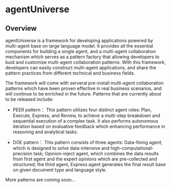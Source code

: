 # agentUniverse

## Overview
agentUniverse is a framework for developing applications powered by multi-agent base on large language model.  It provides all the essential components for building a single agent, and a multi-agent collaboration mechanism which  serves as a pattern factory that allowing developers to buid and customize multi-agent collaboration patterns. With this framework,  developers can easily construct multi-agent applications, and share the pattern practices from different technical  and business fields.

The framework will come with serveral pre-install multi-agent collaboration patterns which have been proven effective in real business scenarios, and will continue to be enriched in the future. Patterns that are currently about to be released include:

- PEER pattern：
This pattern utilizes four distinct agent roles: Plan, Execute, Express, and Review, to achieve a multi-step breakdown and sequential execution of a complex task. It also performs autonomous iteration based on evaluative feedback which enhancing performance in reasoning and analytical tasks. 


- DOE pattern：
This pattern consists of three agents: Data-fining agent, which is designed to solve data-intensive and high-computational-precision task; Opinion-inject agent, which combines the data results from first agent and the expert opinions which are pre-collected and structured; the third agent, Express agent generates the final result base on given document type and language style.

More patterns are coming soon...
